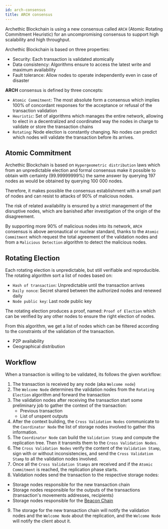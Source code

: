 ```yaml
---
id: arch-consensus
title: ARCH consensus
---
```


Archethic Blockchain is using a new consensus called `ARCH` (Atomic Rotating Commitment Heuristic) for an uncompromising consensus to support high scalability and high throughput.

Archethic Blockchain is based on three properties:

* Security: Each transaction is validated atomically
* Data consistency: Algorithms ensure to access the latest write and maximum availability
* Fault tolerance: Allow nodes to operate independently even in case of disaster


**ARCH** consensus is defined by three concepts:
- `Atomic Commitment`: The most absolute form a consensus which implies 100% of concordant responses for the acceptance or refusal of the transaction validation
- `Heuristic`: Set of algorithms which manages the entire network, allowing to elect in a decentralized and coordinated way the nodes in charge to validate or store the transaction chains
- `Rotating`: Node election is constantly changing. No nodes can predict which nodes will validate the transaction before its arrives.

## Atomic Commitment

Archethic Blockchain is based on `Hypergeometric distribution` laws which from an unpredictable election and formal consensus make it possible to obtain with certainty (99.99999999%) the same answer by querying 197 nodes as would be obtained by querying 100 000 nodes.

Therefore, it makes possible the consensus establishment with a small part of nodes and can resist to attacks of 90% of malicious nodes. 

The risk of related availability is ensured by a strict management of the disruptive nodes, which are banished after investigation of the origin of the disagreement.

By supporting more 90% of malicious nodes into its network, `ARCH` consensus is above aeronautical or nuclear standard, thanks to the `Atomic Commitment` which request the total agreement of the validation nodes and from a `Malicious Detection` algorithm to detect the malicious nodes.


## Rotating Election

Each rotating election is unpredictable, but still verifiable and reproducible.
The rotating algorithm sort a list of nodes based on:
- `Hash of transaction`: Unpredictable until the transaction arrives
- `Daily nonce`: Secret shared between the authorized nodes and renewed daily
- `Node public key`: Last node public key

The rotating election produces a proof, named: `Proof of Election` which can be verified by any other nodes to ensure the right election of nodes.

From this algorithm, we get a list of nodes which can be filtered according to the constraints of the validation of the transaction.
- P2P availability
- Geographical distribution

## Workflow

When a transaction is willing to be validated, its follows the given workflow:

1. The transaction is received by any node (aka `Welcome node`)
2. The `Welcome Node` determines the validation nodes from the `Rotating Election` algorithm and forward the transaction
3. The validation nodes after receiving the transaction start some preliminary job to gather the context of the transaction:
   - Previous transaction
   - List of unspent outputs
4. After the context building, the `Cross Validation Nodes` communicate to the `Coordinator Node` the list of storage nodes involved to gather this information.
5. The `Coordinator Node` can build the `Validation Stamp` and compute the replication tree. Then it transmits them to the `Cross Validation Nodes`.
6. The `Cross Validation Nodes` verify the content of the `Validation Stamp`, sign with or without inconsistencies, and send the `Cross Validation Stamp` to all the validation nodes involved.
7. Once all the `Cross Validation Stamps` are received and if the `Atomic Commitment` is reached, the replication phase starts.
8. Validation nodes send the transaction to the respective storage nodes:
- Storage nodes responsible for the new transaction chain
- Storage nodes responsible for the outputs of the transactions (transaction's movements addresses, recipients)
- Storage nodes responsible for the [Beacon Chain](/learn/sharding/beacon-chain)
9. The storage for the new transaction chain will notify the validation nodes and the `Welcome Node` about the replication, and the `Welcome Node` will notify the client about it.

 

